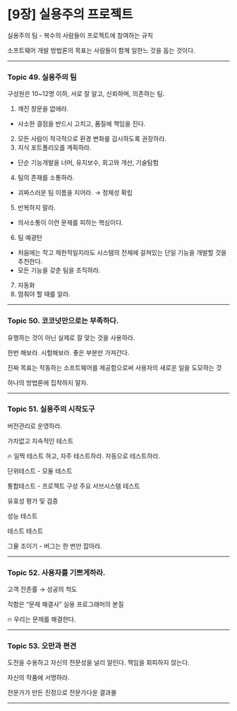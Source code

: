 # [9장] 실용주의 프로젝트

실용주의 팀 - 복수의 사람들이 프로젝트에 참여하는 규칙

소프트웨어 개발 방법론의 목표는 사람들이 함께 일한느 것을 돕는 것이다.

---

### Topic 49. 실용주의 팀

구성원은 10~12명 이하, 서로 잘 알고, 신뢰하며, 의존하는 팀.

1. 깨진 창문을 없애라.
- 사소한 결점을 반드시 고치고, 품질에 책임을 진다. 
2. 모든 사람이 적극적으로 환경 변화를 감시하도록 권장하라.
3. 지식 포트폴리오를 계획하라.
- 단순 기능개발을 너머, 유지보수, 회고와 개선, 기술탐험 
4. 팀의 존재를 소통하라.
- 괴짜스러운 팀 이름을 지어라. → 정체성 확립
5. 반복하지 말라.
- 의사소통이 이런 문제를 피하는 핵심이다.
6. 팀 예광탄
- 처음에는 작고 제한적일지라도 시스템의 전체에 걸쳐있는 단일 기능을 개발할 것을 추천한다.
- 모든 기능을 갖춘 팀을 조직하라.
7. 자동화
8. 멈춰야 할 때를 알라.

---

### Topic 50. 코코넛만으로는 부족하다.

유행하는 것이 아닌 실제로 잘 맞는 것을 사용하라.

한번 해보라. 시험해보라. 좋은 부분만 가져간다. 

진짜 목표는 작동하는 소프트웨어를 제공함으로써 사용자의 새로운 일을 도모하는 것

하나의 방법론에 집착하지 말자.

---

### Topic 51. 실용주의 시작도구

버전관리로 운영하라.

가차없고 지속적인 테스트 

<aside>
🔥 일찍 테스트 하고, 자주 테스트하라. 자동으로 테스트하라.

</aside>

단위테스트 - 모듈 테스트

통합테스트 - 프로젝트 구성 주요 서브시스템 테스트

유효성 평가 및 검증

성능 테스트 

테스트 테스트 

그물 조이기 - 버그는 한 번만 잡아라.

---

### Topic 52. 사용자를 기쁘게하라.

고객 잔존률 → 성공의 척도

직함은 “문제 해결사” 실용 프로그래머의 본질

<aside>
🔥 우리는 문제를 해결한다.

</aside>

---

### Topic 53. 오만과 편견

도전을 수용하고 자신의 전문성을 널리 알린다. 책임을 회피하지 않는다. 

자신의 작품에 서명하라.

전문가가 만든 진정으로 전문가다운 결과물

---